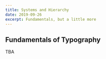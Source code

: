 ```yaml
---
title: Systems and Hierarchy
date: 2019-09-26
excerpt: Fundamentals, but a little more
---
```

## Fundamentals of Typography

TBA